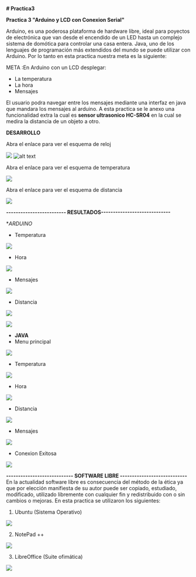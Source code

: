 
**# Practica3**

**Practica 3 "Arduino y LCD con Conexion Serial"**

Arduino, es una poderosa plataforma de hardware libre, ideal para poyectos de electrónica que van desde el encendido de un
LED hasta un complejo sistema de domótica para controlar una casa entera.
Java, uno de los lenguajes de programación más extendidos del mundo se puede utilizar con Arduino.
Por lo tanto en esta practica  nuestra meta es la siguiente:

META :En Arduino con un LCD desplegar:

  + La temperatura
  + La hora
  + Mensajes

El usuario podra navegar entre los mensajes mediante una interfaz en java que mandara los mensajes al arduino.
A esta practica se le anexo una funcionalidad extra la cual es **sensor ultrasonico HC-SR04** en la cual se medira la distancia
de un objeto a otro.

**DESARROLLO**

Abra el enlace para ver el esquema  de reloj

<a href="https://1drv.ms/u/s!Aizy46b43OzzgizJpLJ2l6y2NLbh"><img src="https://1drv.ms/u/s!Aizy46b43OzzgizJpLJ2l6y2NLbh" /></a>
![alt text](https://1drv.ms/u/s!Aizy46b43OzzgizJpLJ2l6y2NLbh)

Abra el enlace para ver el esquema de temperatura

<a href="https://1drv.ms/u/s!Aizy46b43Ozzgi-OqOEFMhWprOZ8"><img src="https://1drv.ms/u/s!Aizy46b43Ozzgi-OqOEFMhWprOZ8" /></a>

Abra el enlace para ver el esquema de distancia

<a href="https://1drv.ms/u/s!Aizy46b43OzzgioxUhIaaqNgvUIW"><img src="https://1drv.ms/u/s!Aizy46b43OzzgioxUhIaaqNgvUIW" /></a>



**------------------------- RESULTADOS-----------------------------**


**ARDUINO*
+  Temperatura

<a href="https://1drv.ms/u/s!Aizy46b43OzzgjN_78nQsKaLu97Q"><img src="https://1drv.ms/u/s!Aizy46b43OzzgjN_78nQsKaLu97Q" /></a>

+ Hora


<a href="https://1drv.ms/u/s!Aizy46b43OzzgjbiPjK3UgCDaqui"><img src="https://1drv.ms/u/s!Aizy46b43OzzgjbiPjK3UgCDaqui" /></a>


+ Mensajes


<a href="https://1drv.ms/u/s!Aizy46b43Ozzgje4grAfO80jrFN4"><img src="https://1drv.ms/u/s!Aizy46b43Ozzgje4grAfO80jrFN4" /></a>


+ Distancia

<a href="https://1drv.ms/u/s!Aizy46b43OzzgjSJHwUFRNEg_uCF"><img src="https://1drv.ms/u/s!Aizy46b43OzzgjSJHwUFRNEg_uCF" /></a>


<a href="https://1drv.ms/u/s!Aizy46b43OzzgjV6zaTmcYEvCodl"><img src="https://1drv.ms/u/s!Aizy46b43OzzgjV6zaTmcYEvCodl" /></a>


+ **JAVA**
+ Menu principal

<a href="https://1drv.ms/u/s!Aizy46b43Ozzgj7jLlfsU1dpSem-"><img src="https://1drv.ms/u/s!Aizy46b43Ozzgj7jLlfsU1dpSem-" /></a>


+ Temperatura


<a href="https://1drv.ms/u/s!Aizy46b43Ozzgj2JGH2e_qySPFM2"><img src="https://1drv.ms/u/s!Aizy46b43Ozzgj2JGH2e_qySPFM2" /></a>


+ Hora

<a href="https://1drv.ms/u/s!Aizy46b43Ozzgjy6qeT3bPf2fIvm"><img src="https://1drv.ms/u/s!Aizy46b43Ozzgjy6qeT3bPf2fIvm" /></a>



+ Distancia

<a href="https://1drv.ms/u/s!Aizy46b43OzzgjpN5GdGmhvCGfky"><img src="https://1drv.ms/u/s!Aizy46b43OzzgjpN5GdGmhvCGfky" /></a>


+ Mensajes

<a href="https://1drv.ms/u/s!Aizy46b43OzzgjshR-UlQja-zyGr"><img src="https://1drv.ms/u/s!Aizy46b43OzzgjshR-UlQja-zyGr" /></a>



+ Conexion Exitosa

<a href="https://1drv.ms/u/s!Aizy46b43OzzgjlSC40tesGZlOND"><img src="https://1drv.ms/u/s!Aizy46b43OzzgjlSC40tesGZlOND" /></a>





**---------------------------- SOFTWARE LIBRE ----------------------------**
En la actualidad software libre es consecuencia del método de la ética ya que por elección manifiesta de su autor puede ser copiado, 
estudiado, modificado, utilizado libremente con cualquier fin y redistribuido con o sin cambios o mejoras. En esta practica se
utilizaron los siguientes:

1. Ubuntu (Sistema Operativo)

<a href="https://1drv.ms/u/s!Aizy46b43OzzghxX44Er1X3MZlBv"><img src="https://1drv.ms/u/s!Aizy46b43OzzghxX44Er1X3MZlBv" /></a>


2. NotePad ++ 

<a href="https://1drv.ms/u/s!Aizy46b43OzzgiB5g6eUlGQMT6f-"><img src="https://1drv.ms/u/s!Aizy46b43OzzgiB5g6eUlGQMT6f-" /></a>


3. LibreOffice (Suite ofimática)


<a href="https://1drv.ms/u/s!Aizy46b43Ozzgh3vr3vLlq50fKed"><img src="https://1drv.ms/u/s!Aizy46b43Ozzgh3vr3vLlq50fKed" /></a>
